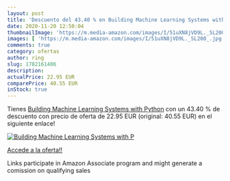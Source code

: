 ```yaml
---
layout: post
title: 'Descuento del 43.40 % en Building Machine Learning Systems with P'
date: 2020-11-20 12:50:04
thumbnailImage: 'https://m.media-amazon.com/images/I/51uXN8jVD9L._SL200_.jpg'
images: [ 'https://m.media-amazon.com/images/I/51uXN8jVD9L._SL200_.jpg' ]
comments: true
category: ofertas
author: ring
slug: 1782161406
description:
actualPrice: 22.95 EUR
comparePrice: 40.55 EUR
inStock: true
---
```


Tienes [Building Machine Learning Systems with Python](https://www.amazon.es/dp/1782161406/?tag=tolees-21) con un 43.40 % de descuento con precio de oferta de 22.95 EUR (original: 40.55 EUR) en el siguiente enlace!

[![Building Machine Learning Systems with P](https://m.media-amazon.com/images/I/51uXN8jVD9L._SL200_.jpg)](https://www.amazon.es/dp/1782161406/?tag=tolees-21)

[Accede a la oferta!!](https://www.amazon.es/dp/1782161406/?tag=tolees-21)

Links participate in Amazon Associate program and might generate a comission on qualifying sales


